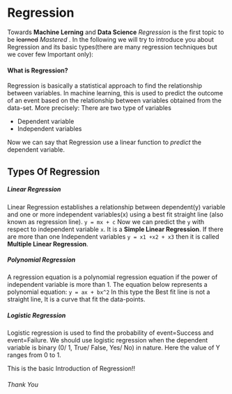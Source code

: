 # Regression
Towards **Machine Lerning** and **Data Science** *Regression* is the first topic to be ~~learned~~ *Mastered* . In the following we will try to introduce you about Regression and its basic types(there are many regression techniques but we cover few Important only):
#### What is Regression?
Regression is basically a statistical approach to find the relationship between variables. In machine learning, this is used to predict the outcome of an event based on the relationship between variables obtained from the data-set.
More precisely:
There are two type of variables 
* Dependent variable
* Independent variables

Now we can say that Regression use a linear function to _predict_ the dependent variable.

## Types Of Regression
##### Linear Regression
Linear Regression establishes a relationship between dependent(y) variable and one or more independent variables(x) using a best fit straight line (also known as regression line).
```y = mx + c```
Now we can predict the ```y``` with respect to independent variable ```x```.
It is a **Simple Linear Regression**.
If there are more than one  Independent variables  ```y = x1 +x2 + x3``` then it is called **Multiple Linear Regression**.

##### Polynomial Regression
A regression equation is a polynomial regression equation if the power of independent variable is more than 1. The equation below represents a polynomial equation:
```y = ax + bx^2```
In this type the Best fit line is not a straight line, It is a curve that fit the data-points.

##### Logistic Regression
Logistic regression is used to find the probability of event=Success and event=Failure. We should use logistic regression when the dependent variable is binary (0/ 1, True/ False, Yes/ No) in nature. Here the value of Y ranges from 0 to 1.

This is the basic Introduction of Regression!!
###### Thank You

